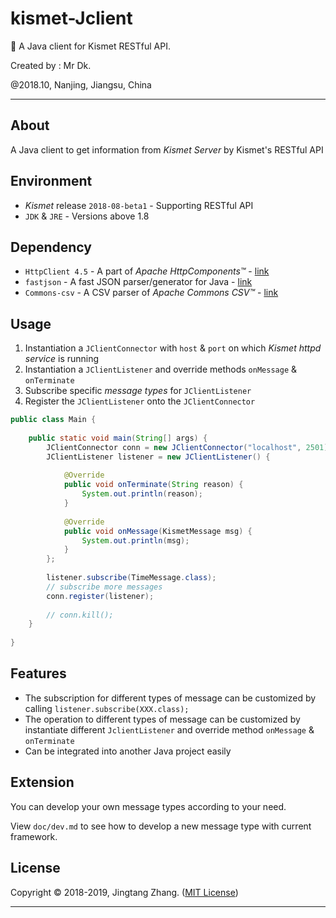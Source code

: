 # kismet-Jclient

🌉 A Java client for Kismet RESTful API.

Created by : Mr Dk.

@2018.10, Nanjing, Jiangsu, China

---

## About

A Java client to get information from _Kismet Server_ by Kismet's RESTful API

## Environment

* _Kismet_ release `2018-08-beta1` - Supporting RESTful API
* `JDK` & `JRE` - Versions above 1.8

## Dependency

* `HttpClient 4.5` - A part of _Apache HttpComponents&trade;_ - [link](http://hc.apache.org/)
* `fastjson` - A fast JSON parser/generator for Java - [link](https://github.com/alibaba/fastjson/wiki)
* `Commons-csv` - A CSV parser of _Apache Commons CSV&trade;_ - [link](https://commons.apache.org/proper/commons-csv/)

## Usage

1. Instantiation a `JClientConnector` with `host` & `port` on which _Kismet httpd service_ is running
2. Instantiation a `JClientListener` and override methods `onMessage` & `onTerminate`
3. Subscribe specific _message types_ for `JClientListener`
4. Register the `JClientListener` onto the `JClientConnector`

```java
public class Main {
    
    public static void main(String[] args) {
        JClientConnector conn = new JClientConnector("localhost", 2501);
        JClientListener listener = new JClientListener() {
            
            @Override
            public void onTerminate(String reason) {
                System.out.println(reason);
            }
        
            @Override
            public void onMessage(KismetMessage msg) {
                System.out.println(msg);
            }
        };
        
        listener.subscribe(TimeMessage.class);
        // subscribe more messages
        conn.register(listener);
        
        // conn.kill();
    }
    
}
```

## Features

* The subscription for different types of message can be customized by calling `listener.subscribe(XXX.class);`
* The operation to different types of message can be customized by instantiate different `JclientListener` and override method `onMessage` & `onTerminate`
* Can be integrated into another Java project easily

## Extension

You can develop your own message types according to your need.

View `doc/dev.md` to see how to develop a new message type with current framework.

## License

Copyright © 2018-2019, Jingtang Zhang. ([MIT License](LICENSE))

---

